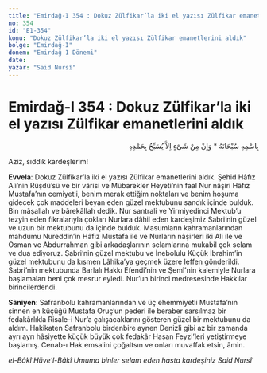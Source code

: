 ```yaml
---
title: "Emirdağ-I 354 : Dokuz Zülfikar’la iki el yazısı Zülfikar emanetlerini aldık"
no: 354
id: "E1-354"
konu: "Dokuz Zülfikar’la iki el yazısı Zülfikar emanetlerini aldık"
bolge: "Emirdağ-I"
donem: "Emirdağ 1 Dönemi"
date: 
yazar: "Said Nursî"
---
```


# Emirdağ-I 354 : Dokuz Zülfikar’la iki el yazısı Zülfikar emanetlerini aldık

<p class="arabic" dir="rtl" title="Meal: “Subhân Allah’ın adıyla” * “Hiçbir şey yoktur ki O'nu hamd ile tesbih etmesin” [İsrâ 17:44]">بِاسْمِهِ سُبْحَانَهُ * وَاِنْ مِنْ شَىْءٍ اِلاَّ يُسَبِّحُ بِحَمْدِهِ</p>

Aziz, sıddık kardeşlerim!

**Evvela**: Dokuz Zülfikar’la iki el yazısı Zülfikar emanetlerini aldık. Şehid Hâfız Ali’nin Rüşdü’sü ve bir vârisi ve Mübarekler Heyeti’nin faal Nur nâşiri Hâfız Mustafa’nın cemiyetli, benim merak ettiğim noktaları ve benim hoşuma gidecek çok maddeleri beyan eden güzel mektubunu sandık içinde bulduk. Bin mâşallah ve bârekâllah dedik. Nur santrali ve Yirmiyedinci Mektub’u tezyin eden fıkralarıyla çokları Nurlara dâhil eden kardeşimiz Sabri’nin güzel ve uzun bir mektubunu da içinde bulduk. Masumların kahramanlarından mahdumu Nureddin’in Hâfız Mustafa ile ve Nurların nâşirleri iki Ali ile ve Osman ve Abdurrahman gibi arkadaşlarının selamlarına mukabil çok selam ve dua ediyoruz. Sabri’nin güzel mektubu ve İnebolulu Küçük İbrahim’in güzel mektubunu da kısmen Lâhika’ya geçmek üzere leffen gönderildi. Sabri’nin mektubunda Barlalı Hakkı Efendi’nin ve Şemî'nin kalemiyle Nurlara başlamaları beni çok mesrur eyledi. Nur’un birinci medresesinde Hakkılar birincilerdendi.

**Sâniyen**: Safranbolu kahramanlarından ve üç ehemmiyetli Mustafa’nın sinnen en küçüğü Mustafa Oruç’un pederi ile beraber sarsılmaz bir fedakârlıkla Risale-i Nur’a çalışacaklarını gösteren güzel bir mektubunu da aldım. Hakikaten Safranbolu birdenbire aynen Denizli gibi az bir zamanda ayrı ayrı hâsiyette küçük büyük çok fedakâr Hasan Feyzi’leri yetiştirmeye başlamış. Cenab-ı Hak emsalini çoğaltsın ve onları muvaffak etsin, âmin.

*el-Bâkî Hüve’l-Bâkî*
*Umuma binler selam eden hasta kardeşiniz*
*Said Nursî*
